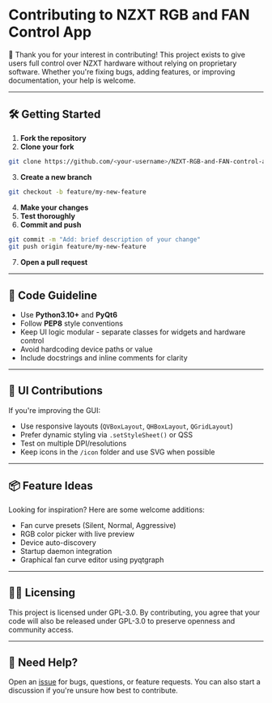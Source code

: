 # Contributing to NZXT RGB and FAN Control App

🎉 Thank you for your interest in contributing! This project exists to give users full control over NZXT hardware without relying on proprietary software. Whether you're fixing bugs, adding features, or improving documentation, your help is welcome.

---

## 🛠️ Getting Started

1. **Fork the repository**
2. **Clone your fork**
```bash
git clone https://github.com/<your-username>/NZXT-RGB-and-FAN-control-app-with-PyQt6.git
```
3. **Create a new branch**
```bash
git checkout -b feature/my-new-feature
```
4. **Make your changes**
5. **Test thoroughly**
6. **Commit and push**
```bash
git commit -m "Add: brief description of your change"
git push origin feature/my-new-feature
```
7. **Open a pull request**

---

## 🧪 Code Guideline

- Use **Python3.10+** and **PyQt6**
- Follow **PEP8** style conventions
- Keep UI logic modular - separate classes for widgets and hardware control
- Avoid hardcoding device paths or value
- Include docstrings and inline comments for clarity

---

## 🎨 UI Contributions

If you're improving the GUI:

- Use responsive layouts (`QVBoxLayout`, `QHBoxLayout`, `QGridLayout`)
- Prefer dynamic styling via `.setStyleSheet()` or QSS
- Test on multiple DPI/resolutions
- Keep icons in the `/icon` folder and use SVG when possible

---

## 📦 Feature Ideas

Looking for inspiration? Here are some welcome additions:
- Fan curve presets (Silent, Normal, Aggressive)
- RGB color picker with live preview
- Device auto-discovery
- Startup daemon integration
- Graphical fan curve editor using pyqtgraph

---

## 🧑‍⚖️ Licensing

This project is licensed under GPL-3.0. By contributing, you agree that your code will also be released under GPL-3.0 to preserve openness and community access.

---

## 💬 Need Help?

Open an [issue](https://github.com/SergeyVasilyan/NZXT-RGB-and-FAN-control-app-with-PyQt6/issues) for bugs, questions, or feature requests. You can also start a discussion if you're unsure how best to contribute.
